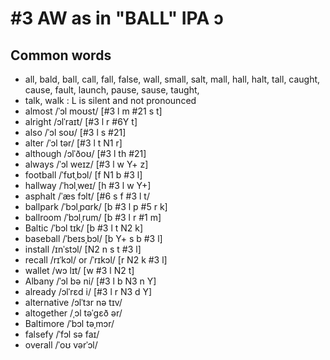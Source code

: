 # #3 AW as in "BALL" IPA ɔ

## Common words
- all, bald, ball, call, fall, false, wall, small, salt, mall, hall, halt, tall, caught, cause, fault, launch, pause, sause, taught, 
- talk, walk : L is silent and not pronounced
- almost /ˈɔl moʊst/ [#3 l m #21 s t]
- alright /ɔlˈraɪt/ [#3 l r #6Y t]
- also /ˈɔl soʊ/ [#3 l s #21]
- alter /ˈɔl tər/ [#3 l t N1 r]
- although /ɔlˈðoʊ/ [#3 l th #21]
- always /ˈɔl weɪz/ [#3 l w Y+ z]
- football /ˈfʊtˌbɔl/ [f N1 b #3 l]
- hallway /ˈhɔlˌweɪ/ [h #3 l w Y+]
- asphalt /ˈæs fɔlt/ [#6 s f #3 l t/
- ballpark /ˈbɔlˌpɑrk/ [b #3 l p #5 r k]
- ballroom /ˈbɔlˌrum/ [b #3 l r #1 m]
- Baltic /ˈbɔl tɪk/ [b #3 l t N2 k]
- baseball /ˈbeɪsˌbɔl/ [b Y+ s b #3 l]
- install /ɪnˈstɔl/ [N2 n s t #3 l]
- recall /rɪˈkɔl/ or /ˈrɪkɔl/ [r N2 k #3 l]
- wallet /wɔ lɪt/ [w #3 l N2 t]
- Albany /ˈɔl bə ni/ [#3 l b N3 n Y]
- already /ɔlˈrɛd i/ [#3 l r N3 d Y]
- alternative /ɔlˈtɜr nə tɪv/ 
- altogether /ˌɔl təˈgɛð ər/
- Baltimore /ˈbɔl təˌmɔr/
- falsefy /ˈfɔl sə faɪ/ 
- overall /ˈoʊ vərˈɔl/
